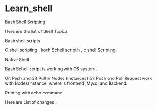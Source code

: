 # Learn_shell

Bash Shell Scripting



Here are the list of Shell Topics.


Bash shell scripts .

C shell scripting , koch Schell scriptin , c shell Scripting.

Native Shell 

Bash Schell script is working with OS system .

Git Push and Git Pull in Nodes (instances)
 Git Push and Pull  Request work  with Nodes(Instance)
where is frontend ,Mysql and  Backend.


Printing with echo command

 Here are List of changes .